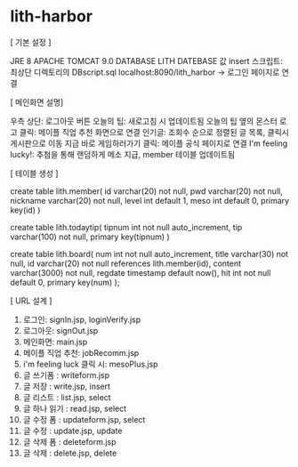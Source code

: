 # lith-harbor

[ 기본 설정 ]

JRE 8
APACHE TOMCAT 9.0
DATABASE LITH
DATEBASE 값 insert 스크립트: 최상단 디렉토리의 DBscript.sql
localhost:8090/lith_harbor -> 로그인 페이지로 연결


[ 메인화면 설명]

우측 상단: 로그아웃 버튼
오늘의 팁: 새로고침 시 업데이트됨
오늘의 팁 옆의 몬스터 로고 클릭: 메이플 직업 추천 화면으로 연결
인기글: 조회수 순으로 정렬된 글 목록, 클릭시 게시판으로 이동
지금 바로 게임하러가기 클릭: 메이플 공식 페이지로 연결
I'm feeling lucky!: 추첨을 통해 랜덤하게 메소 지급, member 테이블 업데이트됨



[ 테이블 생성 ]

create table lith.member(
	id varchar(20) not null,
	pwd varchar(20) not null,
	nickname varchar(20) not null,
	level int default 1,
	meso int default 0,
	primary key(id)
)


create table lith.todaytip(
	tipnum int not null auto_increment,
	tip varchar(100) not null,
	primary key(tipnum)
)

create table lith.board(
	num int not null auto_increment,
	title varchar(30) not null,
	id varchar(20) not null references lith.member(id),
	content varchar(3000) not null,
	regdate timestamp default now(),
	hit int not null default 0,
	primary key(num)
);



[ URL 설계 ]

1. 로그인: signIn.jsp, loginVerify.jsp
2. 로그아웃: signOut.jsp
3. 메인화면: main.jsp
4. 메이플 직업 추천: jobRecomm.jsp
5. i'm feeling luck 클릭 시: mesoPlus.jsp
6. 글 쓰기폼 : writeform.jsp
7. 글 저장 : write.jsp, insert
8. 글 리스트 : list.jsp, select
9. 글 하나 읽기 : read.jsp, select
10. 글 수정 폼 : updateform.jsp, select
11. 글 수정 : update.jsp, update
12. 글 삭제 폼 : deleteform.jsp
13. 글 삭제 : delete.jsp, delete
